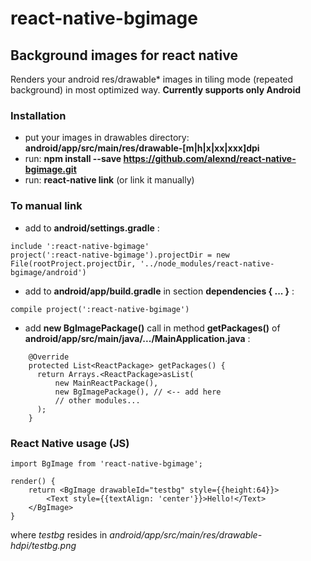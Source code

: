 # react-native-bgimage

## Background images for react native

Renders your android res/drawable* images in tiling mode (repeated background) in most optimized way.
**Currently supports only Android**

### Installation

- put your images in drawables directory: **android/app/src/main/res/drawable-[m|h|x|xx|xxx]dpi**
- run: **npm install --save https://github.com/alexnd/react-native-bgimage.git**
- run: **react-native link** (or link it manually)

### To manual link

- add to **android/settings.gradle** :
```
include ':react-native-bgimage'
project(':react-native-bgimage').projectDir = new File(rootProject.projectDir, '../node_modules/react-native-bgimage/android')
```

- add to **android/app/build.gradle** in section **dependencies { ... }** :
```
compile project(':react-native-bgimage')
```
- add **new BgImagePackage()** call in method **getPackages()** of **android/app/src/main/java/.../MainApplication.java** :
```
    @Override
    protected List<ReactPackage> getPackages() {
      return Arrays.<ReactPackage>asList(
          new MainReactPackage(),
          new BgImagePackage(), // <-- add here
          // other modules...
      );
    }
```

### React Native usage (JS)
```
import BgImage from 'react-native-bgimage';

render() {
	return <BgImage drawableId="testbg" style={{height:64}}>
	    <Text style={{textAlign: 'center'}}>Hello!</Text>
	</BgImage>
}
```

where *testbg* resides in *android/app/src/main/res/drawable-hdpi/testbg.png*